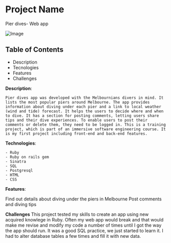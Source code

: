 

# Project Name 
Pier dives- Web app

![Image](https://i.imgur.com/so9inKH.jpg)

## Table of Contents
- Description
- Tecnologies
- Features
- Challenges


**Description**:

    Pier dives app was developed with the Melbournians divers in mind. It lists the most popular piers around Melbourne. The app provides information about diving under each pier and a link to local weather (wind and tide) forecast. It helps the users to decide where and when to dive. It has a section for posting comments, letting users share tips and their dive experiences. To enable users to post their comments or delete them, they need to be logged in. This is a training project, which is part of an immersive software engineering course. It is my first project including front-end and back-end features. 

**Technologies**:

    - Ruby
    - Ruby on rails gem
    - Sinatra
    - SQL
    - Postgresql
    - HTML
    - CSS
   
 **Features**:
 
 Find out details about diving under the piers in Melbourne
 Post comments and diving tips 
 
 **Challenges**
 This project tested my skills to create an app using new acquired knowlege in Ruby. Often my web app would break and that would make me revise and modify my code a number of times until I got the way the app should run. 
 It was a good SQL practice, we just started to learn it. I had to alter database tables a few times and fill it with new data.
